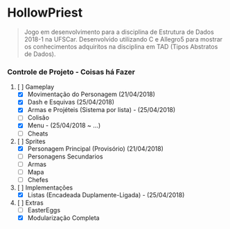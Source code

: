 # HollowPriest
> Jogo em desenvolvimento para a disciplina de Estrutura de Dados 2018-1 na UFSCar. Desenvolvido utilizando C e Allegro5 para mostrar os conhecimentos adquiritos na disciplina em TAD (Tipos Abstratos de Dados).

### Controle de Projeto - Coisas há Fazer
1. [ ] Gameplay
    * [x] Movimentação do Personagem (21/04/2018)
    * [x] Dash e Esquivas (25/04/2018)
    * [x] Armas e Projéteis (Sistema por lista) - (25/04/2018)
    * [ ] Colisão
    * [x] Menu - (25/04/2018 ~ ...)
    * [ ] Cheats
2. [ ]  Sprites
    * [x] Personagem Principal (Provisório) (21/04/2018)
    * [ ] Personagens Secundarios
    * [ ] Armas
    * [ ] Mapa
    * [ ] Chefes
3. [ ] Implementações
    * [x] Listas (Encadeada Duplamente-Ligada) - (25/04/2018)
4. [ ] Extras
    * [ ] EasterEggs
    * [x] Modularização Completa  